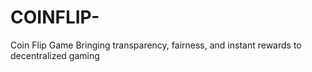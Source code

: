 # COINFLIP-

Coin Flip Game
Bringing transparency, fairness, and instant rewards to decentralized gaming

